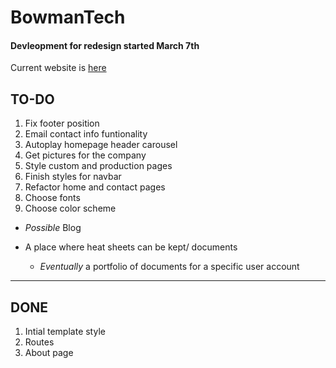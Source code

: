 # BowmanTech

#### Devleopment for redesign started March 7th

Current website is [here](http://www.bomantechnologies.com/)

## TO-DO

1. Fix footer position
1. Email contact info funtionality
1. Autoplay homepage header carousel
1. Get pictures for the company
1. Style custom and production pages
1. Finish styles for navbar
1. Refactor home and contact pages
1. Choose fonts
1. Choose color scheme

* _Possible_ Blog

* A place where heat sheets can be kept/ documents 
  
  * _Eventually_ a portfolio of documents for a specific user account
  
---

## DONE

1. Intial template style
1. Routes
1. About page






